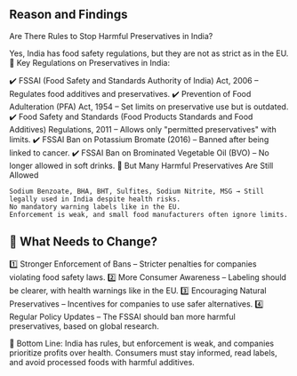 ## Reason and Findings 

Are There Rules to Stop Harmful Preservatives in India?

Yes, India has food safety regulations, but they are not as strict as in the EU.
🚨 Key Regulations on Preservatives in India:

✔️ FSSAI (Food Safety and Standards Authority of India) Act, 2006 – Regulates food additives and preservatives.
✔️ Prevention of Food Adulteration (PFA) Act, 1954 – Set limits on preservative use but is outdated.
✔️ Food Safety and Standards (Food Products Standards and Food Additives) Regulations, 2011 – Allows only "permitted preservatives" with limits.
✔️ FSSAI Ban on Potassium Bromate (2016) – Banned after being linked to cancer.
✔️ FSSAI Ban on Brominated Vegetable Oil (BVO) – No longer allowed in soft drinks.
🚫 But Many Harmful Preservatives Are Still Allowed

    Sodium Benzoate, BHA, BHT, Sulfites, Sodium Nitrite, MSG → Still legally used in India despite health risks.
    No mandatory warning labels like in the EU.
    Enforcement is weak, and small food manufacturers often ignore limits.
    
## 🔎 What Needs to Change?

1️⃣ Stronger Enforcement of Bans – Stricter penalties for companies violating food safety laws.
2️⃣ More Consumer Awareness – Labeling should be clearer, with health warnings like in the EU.
3️⃣ Encouraging Natural Preservatives – Incentives for companies to use safer alternatives.
4️⃣ Regular Policy Updates – The FSSAI should ban more harmful preservatives, based on global research.

🚨 Bottom Line: India has rules, but enforcement is weak, and companies prioritize profits over health. Consumers must stay informed, read labels, and avoid processed foods with harmful additives.


